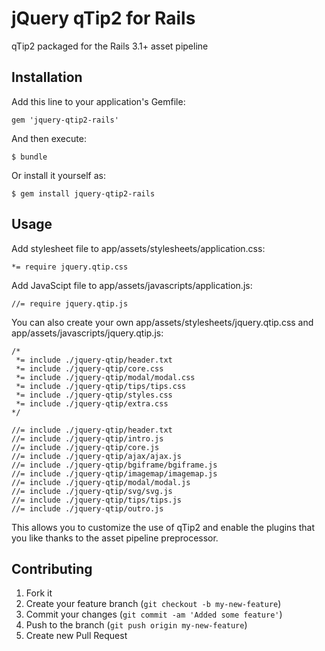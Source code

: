 # jQuery qTip2 for Rails

qTip2 packaged for the Rails 3.1+ asset pipeline

## Installation

Add this line to your application's Gemfile:

    gem 'jquery-qtip2-rails'

And then execute:

    $ bundle

Or install it yourself as:

    $ gem install jquery-qtip2-rails

## Usage

Add stylesheet file to app/assets/stylesheets/application.css:

    *= require jquery.qtip.css

Add JavaScipt file to app/assets/javascripts/application.js:

    //= require jquery.qtip.js

You can also create your own app/assets/stylesheets/jquery.qtip.css and app/assets/javascripts/jquery.qtip.js:

    /*
     *= include ./jquery-qtip/header.txt
     *= include ./jquery-qtip/core.css
     *= include ./jquery-qtip/modal/modal.css
     *= include ./jquery-qtip/tips/tips.css
     *= include ./jquery-qtip/styles.css
     *= include ./jquery-qtip/extra.css
    */

    //= include ./jquery-qtip/header.txt
    //= include ./jquery-qtip/intro.js
    //= include ./jquery-qtip/core.js
    //= include ./jquery-qtip/ajax/ajax.js
    //= include ./jquery-qtip/bgiframe/bgiframe.js
    //= include ./jquery-qtip/imagemap/imagemap.js
    //= include ./jquery-qtip/modal/modal.js
    //= include ./jquery-qtip/svg/svg.js
    //= include ./jquery-qtip/tips/tips.js
    //= include ./jquery-qtip/outro.js

This allows you to customize the use of qTip2 and enable the plugins
that you like thanks to the asset pipeline preprocessor.

## Contributing

1. Fork it
2. Create your feature branch (`git checkout -b my-new-feature`)
3. Commit your changes (`git commit -am 'Added some feature'`)
4. Push to the branch (`git push origin my-new-feature`)
5. Create new Pull Request

